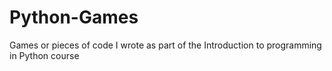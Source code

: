 # Python-Games
Games or pieces of code I wrote as part of the Introduction to programming in Python course
